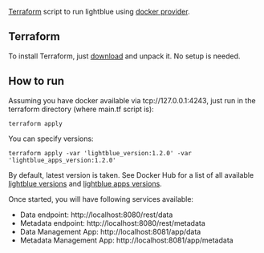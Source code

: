 [Terraform](https://www.terraform.io/intro/index.html) script to run lightblue using [docker provider](https://www.terraform.io/docs/providers/docker/index.html).

## Terraform

To install Terraform, just [download](https://www.terraform.io/downloads.html) and unpack it. No setup is needed.

## How to run

Assuming you have docker available via tcp://127.0.0.1:4243, just run in the terraform directory (where main.tf script is):
```
terraform apply
```

You can specify versions:
```
terraform apply -var 'lightblue_version:1.2.0' -var 'lightblue_apps_version:1.2.0'
```
By default, latest version is taken. See Docker Hub for a list of all available [lightblue versions](https://hub.docker.com/r/lightblue/lightblue/tags/) and [lightblue apps versions](https://hub.docker.com/r/lightblue/applications/tags/).

Once started, you will have following services available:

* Data endpoint: http://localhost:8080/rest/data
* Metadata endpoint: http://localhost:8080/rest/metadata
* Data Management App: http://localhost:8081/app/data
* Metadata Management App: http://localhost:8081/app/metadata
